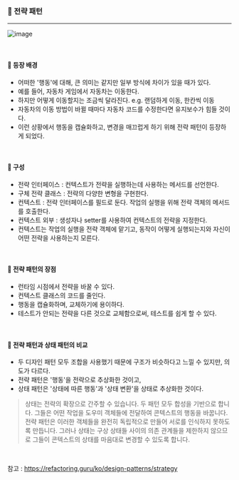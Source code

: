 ### 🔶 전략 패턴
---

![image](https://github.com/nayonsoso/WootecoTIL/assets/76177848/bea5d330-69b5-40f7-b506-f51eb1197863)

<br>

#### 🔸 등장 배경
- 어떠한 '행동'에 대해, 큰 의미는 같지만 일부 방식에 차이가 있을 때가 있다.
- 예를 들어, 자동차 게임에서 자동차는 이동한다.
- 하지만 어떻게 이동할지는 조금씩 달라진다. e.g. 랜덤하게 이동, 한칸씩 이동
- 자동차의 이동 방법이 바뀔 때마다 자동차 코드를 수정한다면 유지보수가 힘들 것이다.
- 이런 상황에서 행동을 캡슐화하고, 변경을 매끄럽게 하기 위해 전략 패턴이 등장하게 되었다.

<br>

#### 🔸 구성
- 전략 인터페이스 : 컨텍스트가 전략을 실행하는데 사용하는 메서드를 선언한다.
- 구체 전략 클래스 : 전략의 다양한 변형을 구현한다.
- 컨텍스트 : 전략 인터페이스를 필드로 둔다. 작업의 실행을 위해 전략 객체의 메서드를 호출한다. 
- 컨텍스트 외부 : 생성자나 setter를 사용하여 컨텍스트의 전략을 지정한다. 
- 컨텍스트는 작업의 실행을 전략 객체에 맡기고, 동작이 어떻게 실행되는지와 자신이 어떤 전략을 사용하는지 모른다.

<br>

#### 🔸 전략 패턴의 장점
- 런타임 시점에서 전략을 바꿀 수 있다.
- 컨텍스트 클래스의 코드를 줄인다.
- 행동을 캡슐화하며, 교체하기에 용이하다.
- 테스트가 안되는 전략을 다른 것으로 교체함으로써, 테스트를 쉽게 할 수 있다.

<br>

#### 🔸 전략 패턴과 상태 패턴의 비교

- 두 디자인 패턴 모두 조합을 사용했기 때문에 구조가 비슷하다고 느낄 수 있지만, 의도가 다르다.
- 전략 패턴은 '행동'을 전략으로 추상화한 것이고,
- 상태 패턴은 '상태에 따른 행동'과 '상태 변환'을 상태로 추상화한 것이다.

> 상태는 전략의 확장으로 간주할 수 있습니다. 두 패턴 모두 합성을 기반으로 합니다. 그들은 어떤 작업을 도우미 객체들에 전달하여 콘텍스트의 행동을 바꿉니다. 전략 패턴은 이러한 객체들을 완전히 독립적으로 만들어 서로를 인식하지 못하도록 만듭니다. 그러나 상태는 구상 상태들 사이의 의존 관계들을 제한하지 않으므로 그들이 콘텍스트의 상태를 마음대로 변경할 수 있도록 합니다.

<br>

참고 : https://refactoring.guru/ko/design-patterns/strategy
